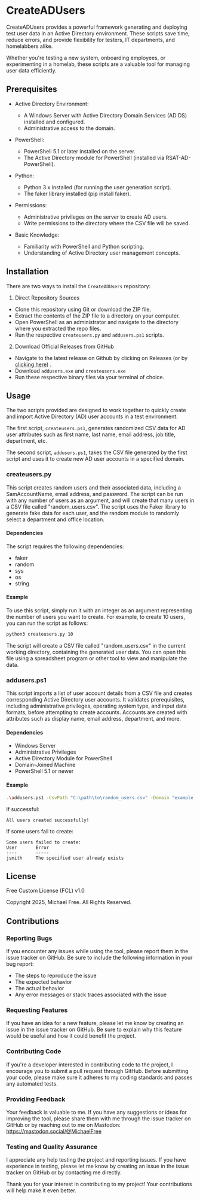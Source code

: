 # CreateADUsers

CreateADUsers provides a powerful framework generating and deploying test user data in an Active Directory environment. These scripts save time, reduce errors, and provide flexibility for testers, IT departments, and homelabbers alike. 

Whether you're testing a new system, onboarding employees, or experimenting in a homelab, these scripts are a valuable tool for managing user data efficiently.

## Prerequisites
- Active Directory Environment:
    - A Windows Server with Active Directory Domain Services (AD DS) installed and configured.
    - Administrative access to the domain.
- PowerShell:
    - PowerShell 5.1 or later installed on the server.
    - The Active Directory module for PowerShell (installed via RSAT-AD-PowerShell).
- Python:
    - Python 3.x installed (for running the user generation script).
    - The faker library installed (pip install faker).
- Permissions:
    - Administrative privileges on the server to create AD users.
    - Write permissions to the directory where the CSV file will be saved.

- Basic Knowledge:
    - Familiarity with PowerShell and Python scripting.
    - Understanding of Active Directory user management concepts.

## Installation

There are two ways to install the `CreateADUsers` repository:

1. Direct Repository Sources 
- Clone this repository using Git or download the ZIP file.
- Extract the contents of the ZIP file to a directory on your computer. 
- Open PowerShell as an administrator and navigate to the directory where you extracted the repo files. 
- Run the respective `createusers.py` and `addusers.ps1` scripts.

2. Download Official Releases from GitHub
- Navigate to the latest release on Github by clicking on Releases (or by [clicking here](https://github.com/Michael-Free/CreateADUsers/releases)) .
- Download `addusers.exe` and `createusers.exe`
- Run these respective binary files via your terminal of choice.

## Usage

The two scripts provided are designed to work together to quickly create and import Active Directory (AD) user accounts in a test environment. 

The first script, `createusers.ps1`, generates randomized CSV data for AD user attributes such as first name, last name, email address, job title, department, etc. 

The second script, `addusers.ps1`, takes the CSV file generated by the first script and uses it to create new AD user accounts in a specified domain.

### createusers.py

This script creates random users and their associated data, including a SamAccountName, email address, and password. The script 
can be run with any number of users as an argument, and will create that many users in a CSV file called "random_users.csv". The 
script uses the Faker library to generate fake data for each user, and the random module to randomly select a department and 
office location.

#### Dependencies

The script requires the following dependencies:

- faker
- random
- sys
- os
- string

#### Example

To use this script, simply run it with an integer as an argument representing the number of users you want to create. For 
example, to create 10 users, you can run the script as follows:

```bash
python3 createusers.py 10
```

The script will create a CSV file called "random_users.csv" in the current working directory, containing the generated user data. 
You can open this file using a spreadsheet program or other tool to view and manipulate the data.

### addusers.ps1

This script imports a list of user account details from a CSV file and creates corresponding Active Directory user accounts.
It validates prerequisites, including administrative privileges, operating system type, and input data formats, before attempting
to create accounts. Accounts are created with attributes such as display name, email address, department, and more.

#### Dependencies

- Windows Server 
- Administrative Privileges
- Active Directory Module for PowerShell
- Domain-Joined Machine
- PowerShell 5.1 or newer

#### Example

```bash
.\addusers.ps1 -CsvPath "C:\path\to\random_users.csv" -Domain "example.com"
```

If successful:

```
All users created successfully!
```

If some users fail to create:

```
Some users failed to create:
User       Error
----       -----
jsmith     The specified user already exists
```

## License

Free Custom License (FCL) v1.0

Copyright 2025, Michael Free. All Rights Reserved.

## Contributions

### Reporting Bugs

If you encounter any issues while using the tool, please report them in the issue tracker on GitHub. Be sure to include the following information in your bug report:

- The steps to reproduce the issue
- The expected behavior
- The actual behavior
- Any error messages or stack traces associated with the issue

### Requesting Features

If you have an idea for a new feature, please let me know by creating an issue in the issue tracker on GitHub. Be sure to explain why this feature would be useful and how it could benefit the project.

### Contributing Code

If you're a developer interested in contributing code to the project, I encourage you to submit a pull request through GitHub. Before submitting your code, please make sure it adheres to my coding standards and passes any automated tests.

### Providing Feedback

Your feedback is valuable to me. If you have any suggestions or ideas for improving the tool, please share them with me through the issue tracker on GitHub or by reaching out to me on Mastodon: https://mastodon.social/@MichaelFree

### Testing and Quality Assurance

I appreciate any help testing the project and reporting issues. If you have experience in testing, please let me know by creating an issue in the issue tracker on GitHub or by contacting me directly.

Thank you for your interest in contributing to my project! Your contributions will help make it even better.

